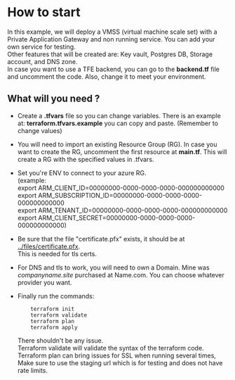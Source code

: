 # How to start

In this example, we will deploy a VMSS (virtual machine scale set) with a Private Application Gateway and non running service. You can add your own service for testing. \
Other features that will be created are: Key vault, Postgres DB, Storage account, and DNS zone. \
In case you want to use a TFE backend, you can go to the **backend.tf** file and uncomment the code. Also, change it to meet your environment.

## What will you need ?

- Create a **.tfvars** file so you can change variables. There is an example at: **terraform.tfvars.example** you can copy and paste. (Remember to change values)

- You will need to import an existing Resource Group (RG). In case you want to create the RG, uncomment the first resource at **main.tf**.
This will create a RG with the specified values in .tfvars.

- Set you're ENV to connect to your azure RG. \
    (example: \
        export ARM_CLIENT_ID=00000000-0000-0000-0000-000000000000 \
        export ARM_SUBSCRIPTION_ID=00000000-0000-0000-0000-000000000000 \
        export ARM_TENANT_ID=00000000-0000-0000-0000-000000000000 \
        export ARM_CLIENT_SECRET=00000000-0000-0000-0000-000000000000)

- Be sure that the file "certificate.pfx" exists, it should be at [../files/certificate.pfx](../files/certificate.pfx). \
This is needed for tls certs.

- For DNS and tls to work, you will need to own a Domain. Mine was *companyname.site* purchased at Name.com. You can choose whatever provider you want.

- Finally run the commands:
    ```
        terraform init
        terraform validate
        terraform plan
        terraform apply
    ```

    There shouldn't be any issue. \
    Terraform validate will validate the syntax of the terraform code. \
    Terraform plan can bring issues for SSL when running several times, Make sure to use the staging url which is for testing and does not have rate limits.
